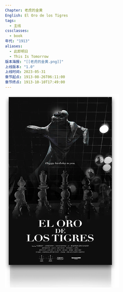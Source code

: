 ```yaml
---
Chapter: 老虎的金黄
English: El Oro de los Tigres
tags:
  - 主线
cssclasses:
  - book
年代: "1913"
aliases:
  - 此即明日
  - This Is Tomorrow
版本海报: "[[老虎的金黄.png]]"
上线版本: "1.0"
上线时间: 2023-05-31
章节起点: 1913-08-26T06:11:00
章节终点: 1913-10-10T17:49:00
---
```

![cover](assets/第四章%20老虎的金黄.assets/老虎的金黄.png)